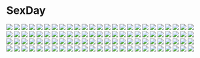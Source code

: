 # SexDay
![](https://konachan.com/image/58f397ce6310414256a385c3ecd9d66c/Konachan.com%20-%20173057%20blonde_hair%20blue_eyes%20blush%20bow%20braids%20brown_eyes%20brown_hair%20doll%20dress%20hakurei_reimu%20hat%20headdress%20hug%20miko%20shanghai_doll%20touhou%20wink%20witch%20witch_hat.jpg)
![](https://konachan.com/image/292e1e89fdc6037c664ecfacefd9c7ac/Konachan.com%20-%20202345%20barefoot%20beach%20blonde_hair%20blue_eyes%20breasts%20crown%20jpeg_artifacts%20long_hair%20navel%20nintendo%20ponytail%20princess_peach%20super_mario%20underboob%20water.jpg)
![](https://konachan.com/image/93ed553a880acecebb5d5db75aeafa2e/Konachan.com%20-%2044342%202girls%20blue_hair%20book%20boots%20brown_hair%20dress%20gray_hair%20hakurei_reimu%20horns%20miko%20paji%20red_eyes%20short_hair%20sky%20tokiko%20touhou%20tree%20wings.jpg)
![](https://konachan.com/image/2c7d133e442bba055eade650b03b68ec/Konachan.com%20-%20176113%20animal%20armor%20artoria_pendragon_%28all%29%20blonde_hair%20blue_eyes%20dress%20fate_%28series%29%20fate_stay_night%20horse%20long_hair%20ribbons%20saber%20sword%20tyappygain%20weapon.jpg)
![](https://konachan.com/image/aa32bc3a22130eb540b4ea40543931d2/Konachan.com%20-%2065207%20fate_testarossa%20mahou_shoujo_lyrical_nanoha%20mahou_shoujo_lyrical_nanoha_strikers%20pantyhose%20takamachi_nanoha%20thighhighs.jpg)
![](https://konachan.com/image/8473dd36480bafa23e6dd4b4717bfdac/Konachan.com%20-%2099920%20akemi_homura%20black_hair%20hug%20kaname_madoka%20kyuubee%20mahou_shoujo_madoka_magica%20pink_hair.jpg)
![](https://konachan.com/image/f955c175c2a81693f87f253f95897dfc/Konachan.com%20-%2086926%20panty_%26_stocking_with_garterbelt%20panty_%28character%29%20stocking_%28character%29.jpg)
![](https://konachan.com/jpeg/2fa9fea2d7da74428ebe790e4978eea6/Konachan.com%20-%2057430%20hatsune_miku%20vocaloid.jpg)
![](https://konachan.com/jpeg/7ac423542c20a57c33b2d7964d723b71/Konachan.com%20-%20115496%20mi-ca%20scenic.jpg)
![](https://konachan.com/jpeg/2de889173b7fa5f308c98450aae39af7/Konachan.com%20-%20264384%20aikawa_arisa%20bra%20breasts%20cameltoe%20game_cg%20long_hair%20nipples%20open_shirt%20panties%20pantyhose%20purple_hair%20silkys_sakura%20skirt%20spread_legs%20underwear.jpg)
![](https://konachan.com/image/4c3dc2f6ca6d796a31a34bbd195ae22d/Konachan.com%20-%2019290%20ichigo_mashimaro%20matsuoka_miu.jpg)
![](https://konachan.com/image/eae86769bf18b0d10aeb05a96e83cb97/Konachan.com%20-%20107510%20ass%20navel%20panties%20panty_pull%20taka_tony%20third-party_edit%20underwear%20white.jpg)
![](https://konachan.com/jpeg/c6bab3c0946927f2b5e9abf3ef9ceafc/Konachan.com%20-%2059150%20animal_ears%20breasts%20catgirl%20cleavage%20tail%20thighhighs%20wiz_anniversary.jpg)
![](https://konachan.com/image/3e2935ce527d61dcd34d68612c6935c1/Konachan.com%20-%20142558%20original%20rei_%28sanbonzakura%29%20short_hair%20yellow_eyes.jpg)
![](https://konachan.com/image/314f3e0f824e6842b6d6dc0f5f6459f4/Konachan.com%20-%2022335%20aquaplus%20kawata_hisashi%20kusugawa_sasara%20leaf%20to_heart%20to_heart_2.jpg)
![](https://konachan.com/jpeg/6f656e0d146f18f7a9c5204a087d2854/Konachan.com%20-%20243730%20animal_ears%20aqua_eyes%20aqua_hair%20bai_yemeng%20blush%20catgirl%20chain%20collar%20hatsune_miku%20long_hair%20shorts%20tail%20thighhighs%20twintails%20vocaloid%20waifu2x.jpg)
![](https://konachan.com/jpeg/d21e4e78f7b131eee0f6f71d738955c0/Konachan.com%20-%20258959%20fate_grand_order%20fate_%28series%29%20katsushika_hokusai%20purple_eyes%20purple_hair%20ryokucha_%28i_cobalt%29%20short_hair%20tokitarou_%28fate_grand_order%29.jpg)
![](https://konachan.com/image/cabd636dd30966e4fc801d5e7e14e127/Konachan.com%20-%2049515%20food%20shakugan_no_shana%20shana%20winter.jpg)
![](https://konachan.com/jpeg/a2bf41956b5329f7e41ff8d3cc8d7180/Konachan.com%20-%20244179%20re%3Azero_kara_hajimeru_isekai_seikatsu%20thearesia_van_astrea%20vector.jpg)
![](https://konachan.com/jpeg/fa83e1b2c2f07156f9040da894a9397d/Konachan.com%20-%20140994%20animal%20ball%20bed%20cat%20doll%20hakurei_reimu%20ibuki_suika%20leaves%20sanntouhei%20touhou.jpg)
![](https://konachan.com/image/bd95c3db4c521cea22f84cd6b59269da/Konachan.com%20-%20163405%20astaroth%20sasayuki%20shinrabanshou%20tagme.jpg)
![](https://konachan.com/image/9aaba5dffabab3ca56a9b6414952d851/Konachan.com%20-%20141921%20banpai_akira%20flandre_scarlet%20red_eyes%20remilia_scarlet%20touhou%20vampire%20wings.jpg)
![](https://konachan.com/image/0824d20f2b692d95e058bc725fd26697/Konachan.com%20-%2014631%20okama.jpg)
![](https://konachan.com/image/856313f9ca5af9c05a313df77fcfbab3/Konachan.com%20-%2029800%20all_male%20jin%20male%20mugen%20polychromatic%20samurai_champloo.jpg)
![](https://konachan.com/image/15c5c259799be1d25c8cddfeabcdac0f/Konachan.com%20-%20178925%20kageis%20moon%20original%20pink_hair%20pixiv_fantasia.jpg)
![](https://konachan.com/jpeg/bc38b646e20f837de0087595f78dc63f/Konachan.com%20-%20227443%20animal_ears%20astronauts%20blonde_hair%20blush%20bra%20breasts%20cleavage%20foxgirl%20game_cg%20long_hair%20rain%20red_eyes%20rozea%20see_through%20tie%20underwear%20water%20wet.jpg)
![](https://konachan.com/image/9f2878f3d331731d68f28cb6edd58205/Konachan.com%20-%20156007%20animal%20bird%20dress%20feathers%20green_hair%20kxxxxxxxxxxx%20original%20wings%20yellow_eyes.jpg)
![](https://konachan.com/image/5874fe816ca963619f325b5529029113/Konachan.com%20-%2026406%20disgaea%20pleinair%20pointed_ears%20ryo.jpeg)
![](https://konachan.com/image/8d04c7660e851fa2ed64f1342643250f/Konachan.com%20-%2063647%20blonde_hair%20blue_eyes%20favorite%20game_cg%20hoshizora_no_memoria%20long_hair%20tagme%20twins.jpg)
![](https://konachan.com/image/07af4ff53591efe6e01476c725a2d43e/Konachan.com%20-%20172331%20bicolored_eyes%20blue_eyes%20bow%20eyepatch%20ponytail%20ribbons%20school_uniform%20skirt%20takanashi_rikka%20tears%20thighhighs%20umbrella%20zettai_ryouiki.jpg)
![](https://konachan.com/jpeg/2a3e199949fb8afbc8b072e3cd268997/Konachan.com%20-%20221323%2064hijiki%20hatsune_miku%20long_hair%20vocaloid.jpg)
![](https://konachan.com/image/192bae7ae70ecdfa00af18075a138d6d/Konachan.com%20-%2092927%202girls%20blush%20brown_eyes%20brown_hair%20dream_c_club%20eyepatch%20minna-dietlinde_wilcke%20monizumi_ishikawa%20sakamoto_mio%20strike_witches.jpg)
![](https://konachan.com/image/9d2f518741f3882d75fa70fda12fc7f9/Konachan.com%20-%2057191%20headphones%20megurine_luka%20pink_hair%20temari_%28deae%29%20vocaloid.jpg)
![](https://konachan.com/jpeg/e4edc55fdef7929f81bb387461c09fa4/Konachan.com%20-%20153209%202girls%20animal_ears%20aqua_eyes%20blue_hair%20bow%20breasts%20catgirl%20cleavage%20collar%20fang%20foxgirl%20long_hair%20pink_hair%20red_eyes%20tagme%20tail%20thighhighs.jpg)
![](https://konachan.com/image/1aa15f8d42705cd2429dc24d07d2372c/Konachan.com%20-%20152835%20aisha_%28elsword%29%20elsword%20purple_eyes%20purple_hair.jpg)
![](https://konachan.com/image/7c395324bd17452122e3b02a27b91cb3/Konachan.com%20-%2024900%20air%20kamio_misuzu.jpg)
![](https://konachan.com/image/1ddff14138c07c7e87bb953f2ddc7fba/Konachan.com%20-%20224729%20aqua_eyes%20ass%20barefoot%20blush%20breasts%20cleavage%20doll%20drink%20long_hair%20no_bra%20purple_hair%20skirt%20toujou_nozomi%20twintails%20wink%20xiao_ren.jpg)
![](https://konachan.com/image/5c5df8d13db3eac85b2c6c5d073d1389/Konachan.com%20-%2081261%20abe_takaya%20all_male%20cake%20food%20hanai_azusa%20izumi_kousuke%20male%20mihashi_ren%20mizutani_fumiki%20sakaeguchi_yuuto%20suyama_shoji%20tajima_yuuichirou.jpg)
![](https://konachan.com/jpeg/cae018019e6f4923a17a791889ef8609/Konachan.com%20-%20263704%20aliasing%20animal_ears%20black_hair%20blush%20chita_%28ketchup%29%20close%20foxgirl%20japanese_clothes%20original%20short_hair%20signed%20tail%20yellow_eyes.jpg)
![](https://konachan.com/image/ff528462bd0e25ac50ea039f2191a888/Konachan.com%20-%2017027%20azumanga_daioh%20brown_eyes%20brown_hair%20green%20jpeg_artifacts%20kagura.jpg)
![](https://konachan.com/image/473f413eda8b934638494a2c2d2745a1/Konachan.com%20-%2050781%20kisaragi_mifuyu%20moekibara_fumitake%20tayutama.jpg)
![](https://konachan.com/image/5139e2bdaa76865afaa365d6d26e1eae/Konachan.com%20-%2083373%20animal_ears%20mousegirl%20nazrin%20tail%20touhou.jpg)
![](https://konachan.com/image/6dd48fbec1e8446ca527eab352b4d870/Konachan.com%20-%20161238%20all_male%20animal%20black_hair%20blue_eyes%20brown_hair%20clouds%20fish%20kyouichi%20male%20original%20paper%20petals%20school_uniform%20sky%20yellow_eyes.jpg)
![](https://konachan.com/image/618a2a1243a40bb70a3f085beee42433/Konachan.com%20-%2094475%20dress%20patchouli_knowledge%20sugiyuu%20touhou.jpg)
![](https://konachan.com/jpeg/76c9d20ce92359b060050c1be5ed93d5/Konachan.com%20-%20283950%20ass%20blush%20braids%20game_cg%20hentai_kuwa%20long_hair%20nipples%20nude%20pink_eyes%20pink_hair%20pussy%20seek_girl%20thighhighs%20uncensored.jpg)
![](https://konachan.com/jpeg/ab902d621099a00fc736339897a0f70c/Konachan.com%20-%20242508%20animal_ears%20blush%20breasts%20catgirl%20gray_hair%20original%20sakuragi_ren%20short_hair%20tail%20thighhighs%20white%20yellow_eyes.jpg)
![](https://konachan.com/image/69c9887b3a4f60daf168182b40179506/Konachan.com%20-%20220775%20animal%20aqua_eyes%20aqua_hair%20cat%20computer%20drink%20food%20glasses%20hat%20headband%20kazu-chan%20loli%20long_hair%20phone%20skirt%20socks%20taiyaki%20tattoo%20twintails%20vocaloid.jpg)
![](https://konachan.com/image/4a20a58b8f388975961a387478d0d0e7/Konachan.com%20-%2022664%20.hack__.jpg)
![](https://konachan.com/jpeg/ee921787187330402641c2cbe22848d2/Konachan.com%20-%20234650%20blue_hair%20blush%20close%20nisekoi%20red_eyes%20ribbons%20school_uniform%20short_hair%20tsugumi_seishirou%20vector.jpg)
![](https://konachan.com/jpeg/f04ba058613e61f227fa3f1a03944438/Konachan.com%20-%2069400%20amakura%20animal%20cat%20game_cg%20id_-rebirth_session-%20katase_sakura%20root_nuko%20school_uniform%20thighhighs.jpg)
![](https://konachan.com/image/9700cbdb86db40f97b3ee7df9e66c54a/Konachan.com%20-%20299338%20drums%20guitar%20instrument%20.l.l%20original%20school_uniform.jpg)
![](https://konachan.com/jpeg/5ca5999bd3a9be2985e9b8a362326c44/Konachan.com%20-%20183558%20blue_hair%20blush%20breasts%20game_cg%20happoubi_jin%20long_hair%20navel%20nipples%20nude%20omega_star%20penis%20pussy%20pussy_juice%20sex%20spread_legs%20uncensored%20wet.jpg)
![](https://konachan.com/jpeg/ab5142c3307fd1f9a4154ef163c2eb01/Konachan.com%20-%20245848%20apron%20breasts%20brown_hair%20game_cg%20long_hair%20nagai_asami%20nipples%20no_bra%20nopan%20pantyhose%20pink_eyes%20sex%20tomohiro_kai%20torn_clothes%20wet.jpg)
![](https://konachan.com/image/a452492fa154ea01a07d06d0ebcd9abd/Konachan.com%20-%20284380%20animal%20aqua_eyes%20bird%20brown_hair%20cherry_blossoms%20cluseller%20flowers%20japanese_clothes%20kimono%20long_hair%20original%20petals.jpg)
![](https://konachan.com/jpeg/0261921ee7f428b6ee8ebaebb5ef7565/Konachan.com%20-%20305450%202girls%20blue_eyes%20breasts%20brown_eyes%20brown_hair%20cleavage%20cosplay%20gloves%20gradient%20long_hair%20lyse_hext%20navel%20ponytail%20shorts%20signed%20skirt%20thighhighs.jpg)
![](https://konachan.com/image/50735c1c8f61449d4860cceb82703948/Konachan.com%20-%20248000%20abe_takaya%20all_male%20black_hair%20da_kata%20gray_eyes%20haruna_motoki%20hoodie%20male%20ookiku_furikabutte%20shirt%20short_hair%20tie%20wink.jpg)
![](https://konachan.com/jpeg/2ca0022a259aeee2be2177e0b6e43b7d/Konachan.com%20-%20303522%20kyjsogom%20long_hair%20original%20twintails.jpg)
![](https://konachan.com/jpeg/dfcd9391ce8d617d6f8d1f546b77c5bc/Konachan.com%20-%20283493%20blush%20breasts%20brown_eyes%20cleavage%20close%20computer%20glasses%20gray_hair%20original%20pantyhose%20sashigo_shou%20short_hair%20suit.jpg)
![](https://konachan.com/jpeg/988469a6a119ec98896846b11c4685e1/Konachan.com%20-%20229009%20blue_hair%20blush%20breast_grab%20breasts%20fang%20fingering%20narumi_yuuma%20nipples%20no_bra%20open_shirt%20pink_eyes%20pink_hair%20pussy_juice%20short_hair%20thighhighs.jpg)
![](https://konachan.com/image/7abe8044df2822ae2b75c5fa39b1742d/Konachan.com%20-%2046062%20fukuzawa_yumi%20maria-sama_ga_miteru%20miyama_kannon%20nude%20ogasawara_sachiko%20pussy%20ribbons%20uncensored%20wet%20yuri.jpg)
![](https://konachan.com/image/dd3c40730d65c9ba600def57eed79ffb/Konachan.com%20-%20204856%202girls%20dungeon_and_fighter%20hc%20knight_%28dnf%29.jpg)
![](https://konachan.com/jpeg/828fd944b86a1d05ea9f90d70c1d742b/Konachan.com%20-%20243781%20anus%20ass%20blonde_hair%20blush%20bow%20breasts%20censored%20cum%20doi_sayaka%20game_cg%20long_hair%20mochizuki_nozomu%20nopan%20ole%20pink_eyes%20pussy%20school_uniform%20thighhighs.jpg)
![](https://konachan.com/image/3655b4825100fb50bcbe5ff813def510/Konachan.com%20-%208630%20saikano.jpg)
![](https://konachan.com/image/1bd1b4fcb2e45ea9af27073212f1690b/Konachan.com%20-%2093791%20dress%20indico_lite%20loli%20mitha%20panties%20thighhighs%20underwear.jpg)
![](https://konachan.com/jpeg/c999ff6b843e401d1db82c8866d623f6/Konachan.com%20-%20223716%20cameltoe%20dancer_%28sekaiju%29%20green_eyes%20loli%20minami_juujisei%20navel%20pink_hair%20sekaiju_no_meikyuu%20sword%20twintails%20weapon%20wet.jpg)
![](https://konachan.com/image/91de98d7ca3608cb7efca4daf8899966/Konachan.com%20-%20203536%20anus%20ass%20atto_%28eroban%29%20black_hair%20breasts%20brown_hair%20dark_skin%20group%20headdress%20kneehighs%20long_hair%20maid%20nude%20original%20pussy%20short_hair%20uncensored.jpg)
![](https://konachan.com/image/3dd271ae31ea119fa8153dbd11faa81b/Konachan.com%20-%20304018%20aqua_eyes%20breasts%20cleavage%20hat%20hoshizaki_reita%20king%27s_raid%20long_hair%20pink_hair%20red_eyes%20stockings%20tagme_%28character%29%20thighhighs%20witch_hat.jpg)
![](https://konachan.com/image/37384724023c2e999d27d7c05eaade38/Konachan.com%20-%2016204%20lag_seeing%20niche%20tegami_bachi.jpg)
![](https://konachan.com/image/e4692ee50ba713620b3833b3198432ef/Konachan.com%20-%20117169%20all_male%20amemura_%28caramelo%29%20animal%20autumn%20blonde_hair%20cat%20grass%20leaves%20madara%20male%20natsume_takashi%20school_uniform%20shade%20short_hair%20stairs%20torii.jpg)
![](https://konachan.com/jpeg/02e61171fe58200db5134a64dbd07e56/Konachan.com%20-%2035155%20animal%20bird%20haibane_renmei%20halo%20monochrome%20rakka%20sketch%20wings.jpg)
![](https://konachan.com/image/26738610f1b4fd4d69e93337da4faf76/Konachan.com%20-%2022978%20bleach%20ririn.jpg)
![](https://konachan.com/jpeg/8f4cd1b557574c3af9acd3a2e203da80/Konachan.com%20-%20136803%20blush%20bra%20brown_hair%20game_cg%20green_eyes%20kamigakari_cross_heart%21%20kouzuka_sana%20moon%20narumi_yuu%20night%20panties%20underwear%20windmill_%28company%29.jpg)
![](https://konachan.com/image/f2ac1aec58d4bdad8ac0760c951d8541/Konachan.com%20-%20302614%20bikini_top%20black_hair%20choker%20glasses%20long_hair%20navel%20necklace%20original%20pantyhose%20rosuuri%20shorts%20socks%20spread_legs%20watermark%20white%20yellow_eyes.jpg)
![](https://konachan.com/jpeg/5dad086a86af60678d0744c2339a9dda/Konachan.com%20-%20140471%20game_cg%20joker%20kagurazaka_ikoi%20kuryuu_supika%20oryou.jpg)
![](https://konachan.com/image/a21d55b47f07e4465644039c8fd1fa71/Konachan.com%20-%20191074%202girls%20akemi_homura%20akuma_homura%20black_hair%20bow%20dress%20feathers%20gloves%20headband%20hoony%20long_hair%20pink_eyes%20pink_hair%20ribbons%20thighhighs%20twintails.jpg)
![](https://konachan.com/jpeg/1c48f0040912c96d0e3ac5f5f3cff974/Konachan.com%20-%20191111%20august%20bekkankou%20daitoshokan_no_hitsujikai%20kiss%20long_hair%20mochizuki_maho%20school_uniform%20suzuki_kana%20takigawa_aoi%20transparent.jpg)
![](https://konachan.com/jpeg/1990f441cae1380cc2b98ece87547252/Konachan.com%20-%20179535%20black_hair%20bow%20breasts%20cleavage%20green_eyes%20kore_wa_zombie_desu_ka%3F%20muririn%20scan%20seraphim_%28kore_wa_zombie_desu_ka%3F%29%20towel%20wet.jpg)
![](https://konachan.com/image/e3d2cdf3d8b67f5289c60a4eca288d2a/Konachan.com%20-%20301337%20anus%20aqua_eyes%20ass%20bed%20blush%20book%20censored%20condom%20glasses%20headband%20idolmaster%20jakelian%20long_hair%20nopan%20pussy%20pussy_juice%20sagisawa_fumika%20skirt.jpg)
![](https://konachan.com/image/edde2308cfec569803d3e54ffb3ccb9d/Konachan.com%20-%20137789%20accel_world%20kuro_yuki_hime%20megami%20nude%20scan%20shower.jpg)
![](https://konachan.com/image/9ecfbf3a30a8d59d683f27e785b07a62/Konachan.com%20-%2056946%20hatsune_miku%20vocaloid.jpg)
![](https://konachan.com/image/27815fb537209398aae13787239ea4a8/Konachan.com%20-%20134389%20hazumi_rio%20lime_%28company%29%20no_bra%20open_shirt%20petapeta%20see_through%20shiokawa_aya%20short_hair%20thighhighs%20wet.jpg)
![](https://konachan.com/image/98e2e270798b795fc651764f66cbfd27/Konachan.com%20-%2058941%20akiyama_mio%20bikini%20hirasawa_yui%20k-on%21%20kotobuki_tsumugi%20nakano_azusa%20rm%20swimsuit%20tainaka_ritsu%20yamanaka_sawako.jpg)
![](https://konachan.com/image/5f109a1a06673502d4510389ff863b2b/Konachan.com%20-%2056663%20bell%20blonde_hair%20blush%20breasts%20brown_hair%20caidychen%20catgirl%20choker%20cleavage%20long_hair%20miko%20panties%20see_through%20tail%20thighhighs%20touhou%20underwear%20witch.jpg)
![](https://konachan.com/jpeg/e592b5d2df4daa79f54b0f439b9960f9/Konachan.com%20-%20164403%20cameltoe%20loli%20panties%20skirt%20taiki_ken%20underwear.jpg)
![](https://konachan.com/image/a7f430b5aa50b44730a4177c8d51267c/Konachan.com%20-%20230971%20black_hair%20blue_eyes%20bondage%20brown_eyes%20brown_hair%20cake%20food%20glasses%20hat%20kimi_no_na_wa%20kneehighs%20male%20ponytail%20ribbons%20short_hair%20tie%20tokinohimitsu.jpg)
![](https://konachan.com/image/5f108ac91aeabdbb91fb74242822145a/Konachan.com%20-%20288192%20airship%20building%20city%20group%20hoodie%20jpeg_artifacts%20leaf_%28forcemsnk%29%20night%20original%20polychromatic%20scenic.jpg)
![](https://konachan.com/jpeg/a7b5d18ebe73f0b7099104c6bcb329d9/Konachan.com%20-%20274543%202girls%20animal_ears%20blonde_hair%20blue_eyes%20blush%20bow%20breasts%20brown_hair%20catgirl%20fang%20food%20long_hair%20original%20pan_%28mimi%29%20scarf%20school_uniform.jpg)
![](https://konachan.com/image/454bec9f05fb0399b06bb4b265b12342/Konachan.com%20-%20255949%20animal%20brown_eyes%20brown_hair%20chibi%20clouds%20flowers%20group%20hat%20long_hair%20nonco%20panties%20pink_hair%20ponytail%20short_hair%20skirt%20sky%20underwear%20water%20white_hair.jpg)
![](https://konachan.com/image/c1854b43c0a4c24d6104528fdf036901/Konachan.com%20-%20278354%20apple%20blonde_hair%20bow%20dress%20fang%20flandre_scarlet%20food%20fruit%20hat%20ikeuchi_tanuma%20kneehighs%20ponytail%20red_eyes%20short_hair%20touhou%20vampire%20wings%20wristwear.jpg)
![](https://konachan.com/jpeg/6bbdc4ecb6e8a0741f0deaa390506f3d/Konachan.com%20-%20248325%202girls%20animal_ears%20black_hair%20book%20bow%20catgirl%20food%20glasses%20grass%20kneehighs%20long_hair%20original%20park%20red_eyes%20short_hair%20tail%20thighhighs%20tree%20wink.jpg)
![](https://konachan.com/image/6fc5231b9644721559cd00daf51c7df3/Konachan.com%20-%20265543%202girls%20animal_ears%20black_hair%20blue_eyes%20bunny_ears%20bunnygirl%20gray_eyes%20gray_hair%20hug%20long_hair%20nijisanji%20shoujo_ai%20tail%20thighhighs%20wolfgirl.jpg)
![](https://konachan.com/jpeg/4550674022b6f61716bceda51399e5a5/Konachan.com%20-%20137918%20animal_ears%20bell%20game-style%20kannon_ouji%20logo%20opera_hause%20rosebleu%20school_swimsuit%20swimsuit%20tiny_dungeon%20uluru_kajuta.jpg)
![](https://konachan.com/image/23ecd341703e3b2297881b15707a3dc8/Konachan.com%20-%20168466%20autumn%20black_hair%20hat%20karamoneeze%20leaves%20red_eyes%20shameimaru_aya%20short_hair%20skirt%20thighhighs%20touhou%20wings.jpg)
![](https://konachan.com/jpeg/97615f03dc5f7713999964f845d51608/Konachan.com%20-%20117627%20fujimori_yuu%20game_cg%20koikishi_purely_kiss%20long_hair%20purple_eyes%20purple_hair%20school_uniform%20yuuki_hagure.jpg)
![](https://konachan.com/jpeg/e45c049aa917a70347f49d3eed2d37d8/Konachan.com%20-%20145389%20alcot%20game_cg%20hondou_ayano%20naka_no_hito_nado_inai%20narumi_yuu.jpg)
![](https://konachan.com/jpeg/b87844625f748db2df3389866c2218a6/Konachan.com%20-%20224674%20breasts%20censored%20cum%20fellatio%20green_eyes%20headband%20himekawa_yuki%20idolmaster%20naked_shirt%20nipples%20no_bra%20nopan%20penis%20pubic_hair%20sex%20shirt_lift%20tears%20wink.jpg)
![](https://konachan.com/image/2f2ebcfd41e43872cef4faca8a1db507/Konachan.com%20-%209750%20andou_mahoro%20andou_minawa%20mahoromatic.jpg)
![](https://konachan.com/jpeg/7e67e281181595232b91fb1729b2abc4/Konachan.com%20-%20177104%20aqua_eyes%20blonde_hair%20bra%20breasts%20cleavage%20glasses%20gloves%20long_hair%20natasha%20repachi_%28sicp%29%20sekai_seifuku%3A_bouryaku_no_zvezda%20underwear.jpg)
![](https://konachan.com/image/17fc305889d7c4bec87d655ec8f6b26e/Konachan.com%20-%2054653%20ai_yori_aoshi%20blue_eyes%20blue_hair%20no_bra%20open_shirt%20panties%20sakuraba_aoi%20short_hair%20underwear.jpg)
![](https://konachan.com/jpeg/250cbebbed6d6a2b1787e53ff3ca529a/Konachan.com%20-%2068142%20close%20kagamine_rin%20vocaloid.jpg)
